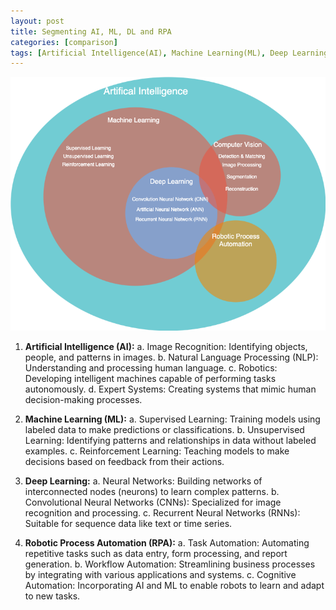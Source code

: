 ```yaml
---
layout: post
title: Segmenting AI, ML, DL and RPA
categories: [comparison]
tags: [Artificial Intelligence(AI), Machine Learning(ML), Deep Learning(DL), Robotic Process Automation(RPA)]
---
```


![Segmentation of AI,ML,DL & RPA](/assets/img/artificialintelligence/AI-ML-DL-and-RPA.png)


1. **Artificial Intelligence (AI):**
    a. Image Recognition: Identifying objects, people, and patterns in images.
    b. Natural Language Processing (NLP): Understanding and processing human language.
    c. Robotics: Developing intelligent machines capable of performing tasks autonomously.
    d. Expert Systems: Creating systems that mimic human decision-making processes.

2. **Machine Learning (ML):**
    a. Supervised Learning: Training models using labeled data to make predictions or classifications.
    b. Unsupervised Learning: Identifying patterns and relationships in data without labeled examples.
    c. Reinforcement Learning: Teaching models to make decisions based on feedback from their actions.

3. **Deep Learning:**
    a. Neural Networks: Building networks of interconnected nodes (neurons) to learn complex patterns.
    b. Convolutional Neural Networks (CNNs): Specialized for image recognition and processing.
    c. Recurrent Neural Networks (RNNs): Suitable for sequence data like text or time series.
    
4. **Robotic Process Automation (RPA):**
    a. Task Automation: Automating repetitive tasks such as data entry, form processing, and report generation.
    b. Workflow Automation: Streamlining business processes by integrating with various applications and systems.
    c. Cognitive Automation: Incorporating AI and ML to enable robots to learn and adapt to new tasks.